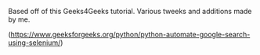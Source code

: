 Based off of this Geeks4Geeks tutorial. Various tweeks and additions made by me.


(https://www.geeksforgeeks.org/python/python-automate-google-search-using-selenium/)
